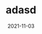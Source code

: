 ---
title: 'adasd'
date: '2021-11-03'
draft: false
# meta description 
description: ''
var: 1
# product Price
price: '23.0'
# Product Short Description
shortDescription: ''
productID: 'C16B608C-6132-EC11-995F-005056B3A416'
type: 'products'
category: 'aasd' 
thumnailproduct: 'images/products/1.jpg' 
images:
  - image: 'images/products/1.jpg'  
---
